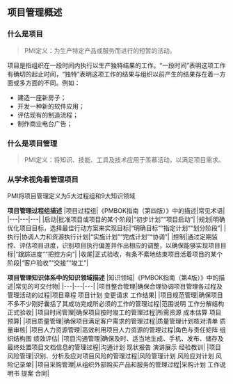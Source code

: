## 项目管理概述

### 什么是项目
> PMI定义：为生产特定产品或服务而进行的短暂的活动。

项目是指组织在一段时间内执行以生产独特结果的工作。“一段时间”表明这项工作有确切的起止时间，“独特”表明这项工作的结果与组织以前产生的结果存在着一方面或多方面的不同。例如：
* 建造一座新房子；
* 开发一种新的软件应用；
* 评估现有的制造流程；
* 制作商业电台广告；

### 什么是项目管理
> PMI定义：将知识、技能、工具及技术应用于羡慕活动，以满足项目需求。

### 从学术视角看管理项目
PMI将项目管理定义为5大过程组和9大知识领域

**项目管理过程组描述**
|项目过程组|《PMBOK指南（第四版）》中的描述|常见术语|
|---|---|---|
|启动|批准项目或项目的某个阶段|“初步计划”“项目启动”|
|规划|明确优化项目目标，选择最佳行动方案来实现目标|“明确目标”“指定计划”“划分阶段”|
|执行|协调人力和资源执行计划|“实施计划”“完成计划”“协调”|
|控制|通过定期监控、评估项目进度，识别项目执行偏差并作出相应的调整，以确保能够实现项目目标|“跟踪进度”“把控方向”|
|收尾|正式验收，有条不紊地结束项目活着项目的某个阶段|“客户验收”“交接”“竣工”|

**项目管理知识体系中的知识领域描述**
|知识领域|《PMBOK指南（第4版）》中的描述|常见的可交付物|
|---|---|---|
|项目整合管理|确保合理协调项目管理各过程及管理活动的过程|项目章程 项目计划 变更请求 工作结果|
|项目规范管理|确保项目不多不少刚好囊括了其成功完成所必须的工作的管理过程|范围说明 工作分解结构 正式验收|
|项目时间管理|确保项目按时竣工的管理过程|所需资源 成本估算 项目预算|
|项目质量管理|确保项目满足客户需求的管理过程|质量管理计划核对清单 质量审核|
|项目人力资源管理|高效利用项目人力资源的管理过程|角色与责任矩阵 组织结构图 绩效评估|
|项目沟通管理|确保及时、适当地生成、手机、发布、储存及最终处置项目文档信息的管理过程|沟通计划 现状报告 演讲展示 经验教训|
|项目风险管理|识别、分析及应对项目风险的管理过程|风险管理计划 风险应对计划 风险记录单|
|项目采购管理|从组织外部购买产品和服务的管理过程|采购计划 工作说明书 提案 合同|